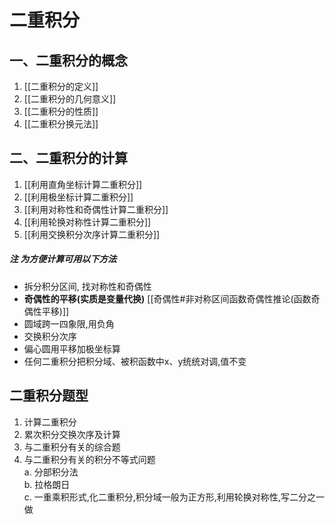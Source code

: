 # 二重积分

## 一、二重积分的概念

1. [[二重积分的定义]]
2. [[二重积分的几何意义]]
3. [[二重积分的性质]]
4. [[二重积分换元法]]

## 二、二重积分的计算

1. [[利用直角坐标计算二重积分]]
2. [[利用极坐标计算二重积分]]
3. [[利用对称性和奇偶性计算二重积分]]
4. [[利用轮换对称性计算二重积分]]
5. [[利用交换积分次序计算二重积分]]

##### 注 为方便计算可用以下方法

- 拆分积分区间, 找对称性和奇偶性
- **奇偶性的平移(实质是变量代换)** [[奇偶性#非对称区间函数奇偶性推论(函数奇偶性平移)]]
- 圆域跨一四象限,用负角
- 交换积分次序
- 偏心圆用平移加极坐标算
- 任何二重积分把积分域、被积函数中x、y统统对调,值不变

## 二重积分题型

1. 计算二重积分
2. 累次积分交换次序及计算
3. 与二重积分有关的综合题
4. 与二重积分有关的积分不等式问题 <BR>
   a. 分部积分法 <BR>
   b. 拉格朗日 <BR>
   c. 一重乘积形式,化二重积分,积分域一般为正方形,利用轮换对称性,写二分之一做
